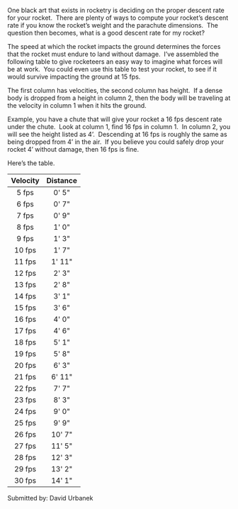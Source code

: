 One black art that exists in rocketry is deciding on the proper descent rate for your rocket.&nbsp; There are plenty of ways to compute your rocket’s descent rate if you know the rocket’s weight and the parachute dimensions.&nbsp; The question then becomes, what is a good descent rate for my rocket?

The speed at which the rocket impacts the ground determines the forces that the rocket must endure to land without damage.&nbsp; I’ve assembled the following table to give rocketeers an easy way to imagine what forces will be at work.&nbsp; You could even use this table to test your rocket, to see if it would survive impacting the ground at 15 fps.

The first column has velocities, the second column has height.&nbsp; If a dense body is dropped from a height in column 2, then the body will be traveling at the velocity in column 1 when it hits the ground.

Example, you have a chute that will give your rocket a 16 fps descent rate under the chute.&nbsp; Look at column 1, find 16 fps in column 1.&nbsp; In column 2, you will see the height listed as 4’.&nbsp; Descending at 16 fps is roughly the same as being dropped from 4’ in the air.&nbsp; If you believe you could safely drop your rocket 4’ without damage, then 16 fps is fine.

Here’s the table.

| Velocity | Distance |
|:--------:|:--------:|
| 5 fps    | 0'  5"   |
| 6 fps    | 0'  7"   |
| 7 fps    | 0'  9"   |
| 8 fps    | 1'  0"   |
| 9 fps    | 1'  3"   |
| 10 fps   | 1'  7"   |
| 11 fps   | 1' 11"   |
| 12 fps   | 2'  3"   |
| 13 fps   | 2'  8"   |
| 14 fps   | 3'  1"   |
| 15 fps   | 3'  6"   |
| 16 fps   | 4'  0"   |
| 17 fps   | 4'  6"   |
| 18 fps   | 5'  1"   |
| 19 fps   | 5'  8"   |
| 20 fps   | 6'  3"   |
| 21 fps   | 6' 11"   |
| 22 fps   | 7'  7"   |
| 23 fps   | 8'  3"   |
| 24 fps   | 9'  0"   |
| 25 fps   | 9'  9"   |
| 26 fps   | 10'  7"  |
| 27 fps   | 11'  5"  |
| 28 fps   | 12'  3"  |
| 29 fps   | 13'  2"  |
| 30 fps   | 14'  1"  |

Submitted by: David Urbanek

